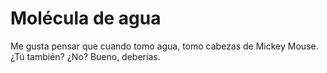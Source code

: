# Molécula de agua

Me gusta pensar que cuando tomo agua, tomo cabezas de Mickey Mouse. ¿Tú también?
¿No? Bueno, deberías.
